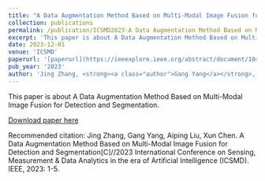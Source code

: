```yaml
---
title: "A Data Augmentation Method Based on Multi-Modal Image Fusion for Detection and Segmentation"
collection: publications
permalink: /publication/ICSMD2023-A Data Augmentation Method Based on Multi-Modal Image Fusion for Detection and Segmentation
excerpt: 'This paper is about A Data Augmentation Method Based on Multi-Modal Image Fusion for Detection and Segmentation.'
date: 2023-12-01
venue: 'ICSMD'
paperurl: '[paperurl](https://ieeexplore.ieee.org/abstract/document/10490868)'
pub_year: '2023'
author: 'Jing Zhang, <strong><a class="author">Gang Yang</a></strong>, Aiping Liu, Xun Chen'
---
```

This paper is about A Data Augmentation Method Based on Multi-Modal Image Fusion for Detection and Segmentation.

[Download paper here](https://ieeexplore.ieee.org/abstract/document/10490868)

Recommended citation: Jing Zhang, Gang Yang, Aiping Liu, Xun Chen. A Data Augmentation Method Based on Multi-Modal Image Fusion for Detection and Segmentation[C]//2023 International Conference on Sensing, Measurement & Data Analytics in the era of Artificial Intelligence (ICSMD). IEEE, 2023: 1-5.
